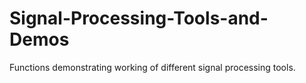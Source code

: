 # Signal-Processing-Tools-and-Demos
Functions demonstrating working of different signal processing tools.
